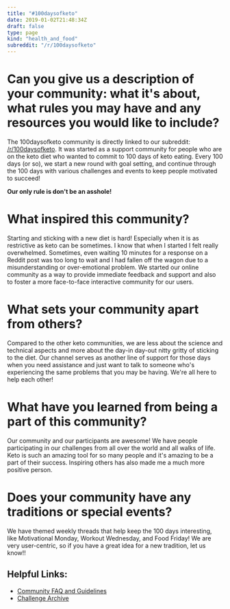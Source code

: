 ```yaml
---
title: "#100daysofketo"
date: 2019-01-02T21:48:34Z
draft: false
type: page
kind: "health_and_food"
subreddit: "/r/100daysofketo"
---
```


# Can you give us a description of your community: what it's about, what rules you may have and any resources you would like to include?

The 100daysofketo community is directly linked to our subreddit: [/r/100daysofketo](http://www.reddit.com/r/100daysofketo). It was started as a support community for people who are on the keto diet who wanted to commit to 100 days of keto eating. Every 100 days (or so), we start a new round with goal setting, and continue through the 100 days with various challenges and events to keep people motivated to succeed!

**Our only rule is don't be an asshole!**

# What inspired this community?

Starting and sticking with a new diet is hard! Especially when it is as restrictive as keto can be sometimes. I know that when I started I felt really overwhelmed. Sometimes, even waiting 10 minutes for a response on a Reddit post was too long to wait and I had fallen off the wagon due to a misunderstanding or over-emotional problem. We started our online community as a way to provide immediate feedback and support and also to foster a more face-to-face interactive community for our users.

# What sets your community apart from others?

Compared to the other keto communities, we are less about the science and technical aspects and more about the day-in day-out nitty gritty of sticking to the diet. Our channel serves as another line of support for those days when you need assistance and just want to talk to someone who's experiencing the same problems that you may be having. We're all here to help each other!

# What have you learned from being a part of this community?

Our community and our participants are awesome! We have people participating in our challenges from all over the world and all walks of life. Keto is such an amazing tool for so many people and it's amazing to be a part of their success. Inspiring others has also made me a much more positive person.

# Does your community have any traditions or special events?

We have themed weekly threads that help keep the 100 days interesting, like Motivational Monday, Workout Wednesday, and Food Friday! We are very user-centric, so if you have a great idea for a new tradition, let us know!!

## Helpful Links:
* [Community FAQ and Guidelines](http://www.reddit.com/r/100daysofketo/wiki/faq)
* [Challenge Archive](http://100daysofketo.reddit.com/wiki/history)
